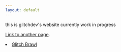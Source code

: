 ```yaml
---
layout: default
---
```


this is glitchdev's website currently work in progress

[Link to another page](./another-page.html).
 <li class="masthead__menu-item">
          <a href="https://ioair.link/r8ye9k">Glitch Brawl</a>
        </li>




